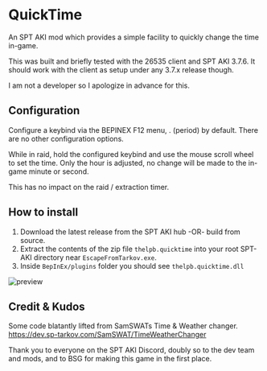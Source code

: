 # QuickTime
An SPT AKI mod which provides a simple facility to quickly change the time in-game.

This was built and briefly tested with the 26535 client and SPT AKI 3.7.6. It should work with the client as setup under any 3.7.x release though.

I am not a developer so I apologize in advance for this.

## Configuration
Configure a keybind via the BEPINEX F12 menu, . (period) by default. There are no other configuration options.

While in raid, hold the configured keybind and use the mouse scroll wheel to set the time. Only the hour is adjusted, no change will be made to the in-game minute or second.

This has no impact on the raid / extraction timer.

## How to install
1. Download the latest release from the SPT AKI hub -OR- build from source.
2. Extract the contents of the zip file `thelpb.quicktime` into your root SPT-AKI directory near `EscapeFromTarkov.exe`.
3. Inside `BepInEx/plugins` folder you should see `thelpb.quicktime.dll`

![preview](https://i.imgur.com/vKRw58b.gif)

## Credit & Kudos
Some code blatantly lifted from SamSWATs Time & Weather changer.
https://dev.sp-tarkov.com/SamSWAT/TimeWeatherChanger

Thank you to everyone on the SPT AKI Discord, doubly so to the dev team and mods, and to BSG for making this game in the first place.
